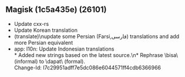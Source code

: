## Magisk (1c5a435e) (26101)
- Update cxx-rs
- Update Korean translation
- (translate)\nupdate some Persian (Farsi,فارسی) translations and add more Persian equivalent
- app: l10n: Update Indonesian translations<br>* Added new strings based on the latest source.\n* Rephrase \bisa\ (informal) to \dapat\ (formal).<br>Change-Id: I7c29951adff7e5dc086e6044571ff4cdb6366966
